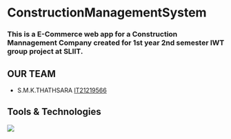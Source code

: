 # ConstructionManagementSystem
### This is a E-Commerce web app for a Construction Mannagement Company created for 1st year 2nd semester IWT group project at SLIIT.

## OUR TEAM
- S.M.K.THATHSARA       [IT21219566](https://github.com/IT21219566)

## Tools & Technologies
<p align="left">
<img src="https://skillicons.dev/icons?i=php,js,css"/>
</p>
